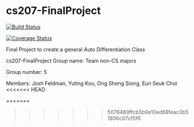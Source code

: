 # cs207-FinalProject

[![Build Status](https://travis-ci.org/AutoDiffAll/cs207_FinalProject.svg?branch=master)](https://travis-ci.org/AutoDiffAll/cs207_FinalProject.svg?branch=master)

[![Coverage Status](https://coveralls.io/repos/github/AutoDiffAll/cs207_FinalProject/badge.svg?branch=master)](https://coveralls.io/github/AutoDiffAll/cs207_FinalProject?branch=master)

Final Project to create a general Auto Differentiation Class

cs207-FinalProject
Group name: Team non-CS majors

Group number: 5

Members: Josh Feldman, Yuting Kou, Ong Sheng Siong, Eun Seuk Choi
<<<<<<< HEAD

=======
>>>>>>> 5076489ffcb5b9e10ed68feac0b51806c07cf5f6
